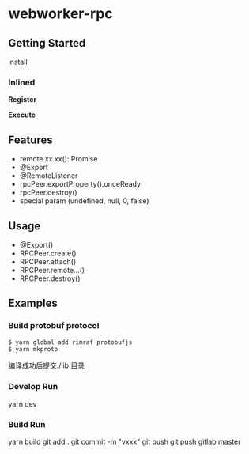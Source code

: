 # webworker-rpc


## Getting Started
install

### Inlined
**Register**

**Execute**

## Features
* remote.xx.xx(): Promise
* @Export
* @RemoteListener
* rpcPeer.exportProperty().onceReady
* rpcPeer.destroy()
* special param (undefined, null, 0, false)

## Usage
* @Export()
* RPCPeer.create(<peerName>)
* RPCPeer.attach()
* RPCPeer.remote.<peerName>.<className>.<functionName>()
* RPCPeer.destroy()

## Examples

### Build protobuf protocol
```bash
$ yarn global add rimraf protobufjs
$ yarn mkproto
```
编译成功后提交./lib 目录


### Develop Run
yarn dev

### Build Run
yarn build
git add .
git commit -m "vxxx"
git push
git push gitlab master
